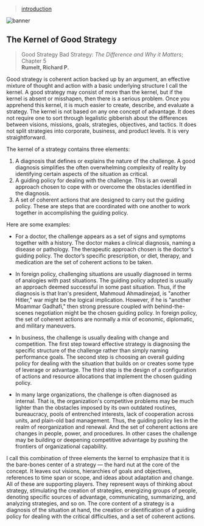 > [introduction](../)

![banner](/strategy/photos/banner.png)

## The Kernel of Good Strategy

> Good Strategy Bad Strategy:
> _The Difference and Why it Matters_;
> Chapter 5  
> **Rumelt, Richard P.**

Good strategy is coherent action backed up by an argument, an effective mixture of thought and action with a basic underlying structure I call the kernel. A good strategy may consist of more than the kernel, but if the kernel is absent or misshapen, then there is a serious problem.
Once you apprehend this kernel, it is much easier to create, describe, and evaluate a strategy. The kernel is not based on any one concept of advantage. It does not require one to sort through legalistic gibberish about the differences between visions, missions, goals, strategies, objectives, and tactics. It does not split strategies into corporate, business, and product levels. It is very straightforward.

The kernel of a strategy contains three elements:

1. A diagnosis that defines or explains the nature of the challenge. A good diagnosis simplifies the often overwhelming complexity of reality by identifying certain aspects of the situation as critical.
2. A guiding policy for dealing with the challenge. This is an overall approach chosen to cope with or overcome the obstacles identified in the diagnosis.
3. A set of coherent actions that are designed to carry out the guiding policy. These are steps that are coordinated with one another to work together in accomplishing the guiding policy.

Here are some examples:

* For a doctor, the challenge appears as a set of signs and symptoms together with a history.  The doctor makes a clinical diagnosis, naming a disease or pathology.  The therapeutic approach chosen is the doctor's guiding policy.  The doctor’s specific prescription, or diet, therapy, and medication are the set of coherent actions to be taken.

* In foreign policy, challenging situations are usually diagnosed in terms of analogies with past situations. The guiding policy adopted is usually an approach deemed successful in some past situation.  Thus, if the diagnosis is that Iran's president, Mahmoud Ahmadinejad, is "another Hitler," war might be the logical implication.  However, if he is "another Moammar Gadhafi," then strong pressure coupled with behind-the-scenes negotiation might be the chosen guiding policy.  In foreign policy, the set of coherent actions are normally a mix of economic, diplomatic, and military maneuvers.

* In business, the challenge is usually dealing with change and competition. The first step toward effective strategy is diagnosing the specific structure of the challenge rather than simply naming performance goals. The second step is choosing an overall guiding policy for dealing with the situation that builds on or creates some type of leverage or advantage. The third step is the design of a configuration of actions and resource allocations that implement the chosen guiding policy.

* In many large organizations, the challenge is often diagnosed as internal. That is, the organization's competitive problems may be much lighter than the obstacles imposed by its own outdated routines, bureaucracy, pools of entrenched interests, lack of cooperation across units, and plain-old bad management. Thus, the guiding policy lies in the realm of reorganization and renewal. And the set of coherent actions are changes in people, power, and procedures. In other cases the challenge may be building or deepening competitive advantage by pushing the frontiers of organizational capability.

I call this combination of three elements the kernel to emphasize that it is the bare-bones center of a strategy — the hard nut at the core of the concept. It leaves out visions, hierarchies of goals and objectives, references to time span or scope, and ideas about adaptation and change. All of these are supporting players. They represent ways of thinking about strategy, stimulating the creation of strategies, energizing groups of people, denoting specific sources of advantage, communicating, summarizing, and analyzing strategies, and so on. The core content of a strategy is a diagnosis of the situation at hand, the creation or identification of a guiding policy for dealing with the critical difficulties, and a set of coherent actions.
